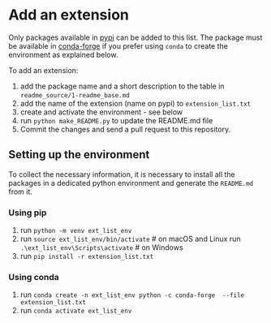 # Add an extension

Only packages available in [pypi](https://pypi.org) can be added to this list.
The package must be available in [conda-forge](https://conda-forge.org/docs) if
you prefer using ``conda`` to create the environment as explained below.

To add an extension:

1. add the package name and a short description to the table in `readme_source/1-readme_base.md`
2. add the name of the extension (name on pypi) to ``extension_list.txt``
3. create and activate the environment - see below
4. run ``python make_README.py`` to update the README.md file
5. Commit the changes and send a pull request to this repository.

## Setting up the environment

To collect the necessary information, it is necessary to install all the packages
in a dedicated python environment and generate the ``README.md`` from it.


### Using pip

1. run ``python -m venv ext_list_env``
2. run ``source ext_list_env/bin/activate``  # on macOS and Linux
   run ``.\ext_list_env\Scripts\activate``   # on Windows
3. run ``pip install -r extension_list.txt``


### Using conda

1. run ``conda create -n ext_list_env python -c conda-forge  --file extension_list.txt``
2. run ``conda activate ext_list_env``
